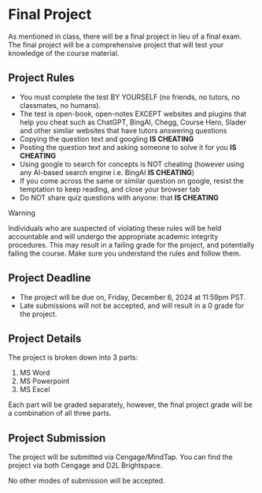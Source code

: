 # Final Project

As mentioned in class, there will be a final project in lieu of a final exam. The final project will be a comprehensive project that will test your knowledge of the course material. 

## Project Rules

- You must complete the test BY YOURSELF (no friends, no tutors, no classmates, no humans).
- The test is open-book, open-notes EXCEPT websites and plugins that help you cheat such as ChatGPT, BingAI, Chegg, Course Hero, Slader and other similar websites that have tutors answering questions 
- Copying the question text and googling **IS CHEATING**
- Posting the question text and asking someone to solve it for you **IS CHEATING**
- Using google to search for concepts is NOT cheating (however using any AI-based search engine i.e. BingAI **IS CHEATING**)
- If you come across the same or similar question on google, resist the temptation to keep reading, and close your browser tab
- Do NOT share quiz questions with anyone: that **IS CHEATING**

> [!WARNING]
> Individuals who are suspected of violating these rules will be held accountable and will undergo the appropriate academic integrity procedures. This may result in a failing grade for the project, and potentially failing the course. Make sure you understand the rules and follow them.

## Project Deadline

- The project will be due on, Friday, December 6, 2024 at 11:59pm PST.
- Late submissions will not be accepted, and will result in a 0 grade for the project.


## Project Details

The project is broken down into 3 parts:

1. MS Word
2. MS Powerpoint
3. MS Excel

Each part will be graded separately, however, the final project grade will be a combination of all three parts.

## Project Submission

The project will be submitted via Cengage/MindTap. You can find the project via both Cengage and D2L Brightspace. 

No other modes of submission will be accepted.



